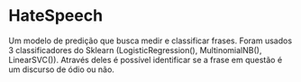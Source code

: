 # HateSpeech
Um modelo de predição que busca medir e classificar frases. Foram usados 3 classificadores do Sklearn (LogisticRegression(), MultinomialNB(), LinearSVC()). Através deles é possível identificar se a frase em questão é um discurso de ódio ou não.
